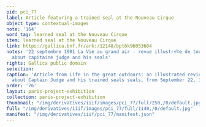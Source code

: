 ```yaml
---
pid: pci_77
label: Article featuring a trained seal at the Nouveau Cirque
object_type: contextual-images
note: '164'
word_tag: learned seal at the Nouveau Cirque
item: learned seal at the Nouveau Cirque
link: https://gallica.bnf.fr/ark:/12148/bpt6k96053604
notes: '22 septembre 1901 La Vie au grand air : revue illustr√©e de tous les sports  article
  about capitaine judge and his seals'
rights: Gallica public domain
selection: 
caption: 'Article from Life in the great outdoors: an illustrated review of all sports
  about Captain Judge and his trained seals seals, from September 22, 1901'
order: '76'
layout: paris-project-exhibition
collection: paris-project-exhibition
thumbnail: "/img/derivatives/iiif/images/pci_77/full/250,/0/default.jpg"
full: "/img/derivatives/iiif/images/pci_77/full/1140,/0/default.jpg"
manifest: "/img/derivatives/iiif/pci_77/manifest.json"
---
```

